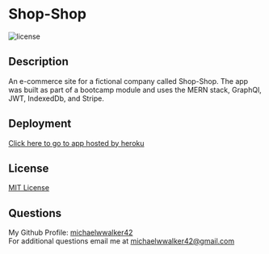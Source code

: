 # Shop-Shop
![license](https://img.shields.io/badge/license-MIT-orange.svg)

## Description
An e-commerce site for a fictional company called Shop-Shop. The app was built as part of a bootcamp module and uses the MERN stack, GraphQl, JWT, IndexedDb, and Stripe.

## Deployment
[Click here to go to app hosted by heroku]()

## License
[MIT License](https://choosealicense.com/licenses/mit/)

## Questions
  My Github Profile: [michaelwwalker42](https://github.com/michaelwwalker42)  
  For additional questions email me at michaelwwalker42@gmail.com